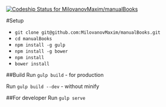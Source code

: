 [ ![Codeship Status for MilovanovMaxim/manualBooks](https://codeship.com/projects/ef60bee0-951a-0132-9b5f-1ac5a5a97e55/status?branch=master)](https://codeship.com/projects/62725)

#Setup
- `git clone git@github.com:MilovanovMaxim/manualBooks.git`
- `cd manualBooks`
- `npm install -g gulp`
- `npm install -g bower`
- `npm install`
- `bower install`

##Build
Run `gulp build` - for production

Run `gulp build --dev` - without minify

##For developer
Run `gulp serve`
